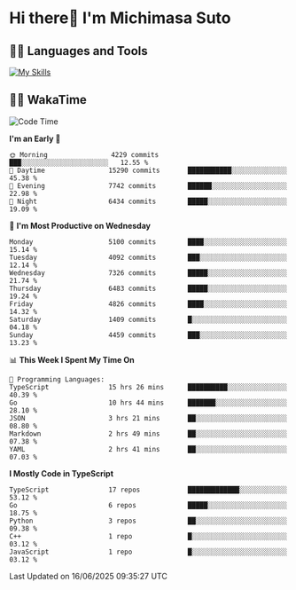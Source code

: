 # Hi there👋 I'm Michimasa Suto

## 🧑‍💻 Languages and Tools
[![My Skills](https://skillicons.dev/icons?i=ts,nextjs,react,go,python,aws,terraform)](https://skillicons.dev)

<!--
**Suto-Michimasa/Suto-Michimasa** is a ✨ _special_ ✨ repository because its `README.md` (this file) appears on your GitHub profile.

Here are some ideas to get you started:

- 🔭 I’m currently working on ...
- 🌱 I’m currently learning ...
- 👯 I’m looking to collaborate on ...
- 🤔 I’m looking for help with ...
- 💬 Ask me about ...
- 📫 How to reach me: ...
- 😄 Pronouns: ...
- ⚡ Fun fact: ...
-->
<!--
## 💎 Github Stats

<div>
  <img height="170" align="left" src="https://github-readme-stats.vercel.app/api?username=Suto-michimasa&count_private=true&show_icons=true&theme=dark" />
  <img height="170" src="https://github-readme-stats.vercel.app/api/top-langs/?username=Suto-michimasa&langs_count=8&layout=compact&theme=dark" />
</div>
-->
<!-- ## 🏆 GitHub Profile Trophy

<img width="800" src="https://github-profile-trophy.vercel.app/?username=Suto-michimasa&theme=onedark&no-frame=true"/>
 -->

## 🧑‍💻 WakaTime
<!--START_SECTION:waka-->
![Code Time](http://img.shields.io/badge/Code%20Time-977%20hrs%2020%20mins-blue)

**I'm an Early 🐤** 

```text
🌞 Morning                4229 commits        ███░░░░░░░░░░░░░░░░░░░░░░   12.55 % 
🌆 Daytime                15290 commits       ███████████░░░░░░░░░░░░░░   45.38 % 
🌃 Evening                7742 commits        ██████░░░░░░░░░░░░░░░░░░░   22.98 % 
🌙 Night                  6434 commits        █████░░░░░░░░░░░░░░░░░░░░   19.09 % 
```
📅 **I'm Most Productive on Wednesday** 

```text
Monday                   5100 commits        ████░░░░░░░░░░░░░░░░░░░░░   15.14 % 
Tuesday                  4092 commits        ███░░░░░░░░░░░░░░░░░░░░░░   12.14 % 
Wednesday                7326 commits        █████░░░░░░░░░░░░░░░░░░░░   21.74 % 
Thursday                 6483 commits        █████░░░░░░░░░░░░░░░░░░░░   19.24 % 
Friday                   4826 commits        ████░░░░░░░░░░░░░░░░░░░░░   14.32 % 
Saturday                 1409 commits        █░░░░░░░░░░░░░░░░░░░░░░░░   04.18 % 
Sunday                   4459 commits        ███░░░░░░░░░░░░░░░░░░░░░░   13.23 % 
```


📊 **This Week I Spent My Time On** 

```text
💬 Programming Languages: 
TypeScript               15 hrs 26 mins      ██████████░░░░░░░░░░░░░░░   40.39 % 
Go                       10 hrs 44 mins      ███████░░░░░░░░░░░░░░░░░░   28.10 % 
JSON                     3 hrs 21 mins       ██░░░░░░░░░░░░░░░░░░░░░░░   08.80 % 
Markdown                 2 hrs 49 mins       ██░░░░░░░░░░░░░░░░░░░░░░░   07.38 % 
YAML                     2 hrs 41 mins       ██░░░░░░░░░░░░░░░░░░░░░░░   07.03 % 
```

**I Mostly Code in TypeScript** 

```text
TypeScript               17 repos            █████████████░░░░░░░░░░░░   53.12 % 
Go                       6 repos             █████░░░░░░░░░░░░░░░░░░░░   18.75 % 
Python                   3 repos             ██░░░░░░░░░░░░░░░░░░░░░░░   09.38 % 
C++                      1 repo              █░░░░░░░░░░░░░░░░░░░░░░░░   03.12 % 
JavaScript               1 repo              █░░░░░░░░░░░░░░░░░░░░░░░░   03.12 % 
```




 Last Updated on 16/06/2025 09:35:27 UTC
<!--END_SECTION:waka-->
